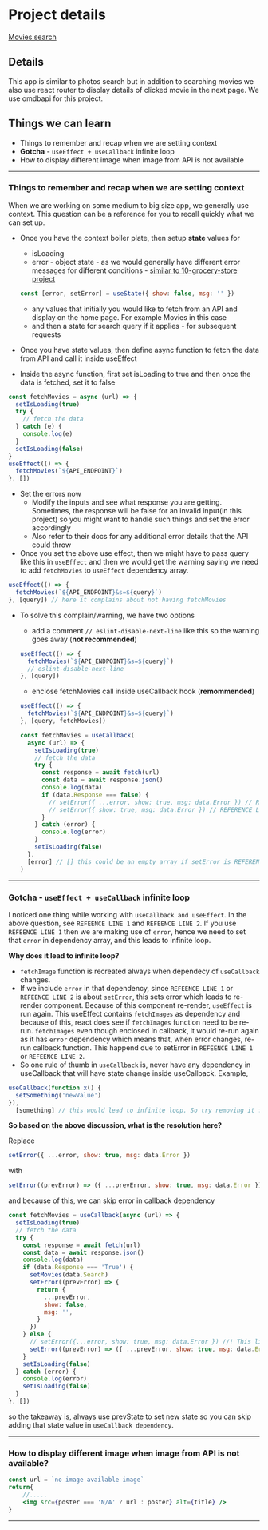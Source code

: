 # Project details

[Movies search]()

## Details

This app is similar to photos search but in addition to searching movies we also use react router to display details of clicked movie in the next page. We use omdbapi for this project.

## Things we can learn

- Things to remember and recap when we are setting context
- **Gotcha** - `useEffect + useCallback` infinite loop
- How to display different image when image from API is not available

---

### Things to remember and recap when we are setting context

When we are working on some medium to big size app, we generally use context. This question can be a reference for you to recall quickly what we can set up.

- Once you have the context boiler plate, then setup **state** values for

  - isLoading
  - error - object state - as we would generally have different error messages for different conditions - [similar to 10-grocery-store project](https://github.com/sandeep194920/React_MUI_Express_Projects/tree/master/10_grocery_shop#how-to-set-alert-programmatically-based-on-different-conditions-on-crud)

  ```js
  const [error, setError] = useState({ show: false, msg: '' })
  ```

  - any values that initially you would like to fetch from an API and display on the home page. For example Movies in this case
  - and then a state for search query if it applies - for subsequent requests

- Once you have state values, then define async function to fetch the data from API and call it inside useEffect
- Inside the async function, first set isLoading to true and then once the data is fetched, set it to false

```js
const fetchMovies = async (url) => {
  setIsLoading(true)
  try {
    // fetch the data
  } catch (e) {
    console.log(e)
  }
  setIsLoading(false)
}
useEffect(() => {
  fetchMovies(`${API_ENDPOINT}`)
}, [])
```

- Set the errors now
  - Modify the inputs and see what response you are getting. Sometimes, the response will be false for an invalid input(in this project) so you might want to handle such things and set the error accordingly
  - Also refer to their docs for any additional error details that the API could throw
- Once you set the above use effect, then we might have to pass query like this in `useEffect` and then we would get the warning saying we need to add `fetchMovies` to `useEffect` dependency array.

```js
useEffect(() => {
  fetchMovies(`${API_ENDPOINT}&s=${query}`)
}, [query]) // here it complains about not having fetchMovies
```

- To solve this complain/warning, we have two options

  - add a comment `// eslint-disable-next-line` like this so the warning goes away (**not recommended**)

  ```js
  useEffect(() => {
    fetchMovies(`${API_ENDPOINT}&s=${query}`)
    // eslint-disable-next-line
  }, [query])
  ```

  - enclose fetchMovies call inside useCallback hook (**remommended**)

  ```js
  useEffect(() => {
    fetchMovies(`${API_ENDPOINT}&s=${query}`)
  }, [query, fetchMovies])
  ```

  ```js
  const fetchMovies = useCallback(
    async (url) => {
      setIsLoading(true)
      // fetch the data
      try {
        const response = await fetch(url)
        const data = await response.json()
        console.log(data)
        if (data.Response === false) {
          // setError({ ...error, show: true, msg: data.Error }) // REFERENCE LINE 1 (FOR BELOW EXPLANATION)
          // setError({ show: true, msg: data.Error }) // REFERENCE LINE 2 (FOR BELOW EXPLANATION)
        }
      } catch (error) {
        console.log(error)
      }
      setIsLoading(false)
    },
    [error] // [] this could be an empty array if setError is REFERENCE LINEE 2 (which is the right way - explained below)
  )
  ```

---

### **Gotcha** - `useEffect + useCallback` infinite loop

I noticed one thing while working with `useCallback and useEffect`. In the above question, see `REFEENCE LINE 1` and `REFEENCE LINE 2`. If you use `REFEENCE LINE 1` then we are making use of `error`, hence we need to set that `error` in dependency array, and this leads to infinite loop.

**Why does it lead to infinite loop?**

- `fetchImage` function is recreated always when dependecy of `useCallback` changes.
- If we include `error` in that dependency, since `REFEENCE LINE 1` or `REFEENCE LINE 2` is about `setError`, this sets error which leads to re-render component. Because of this component re-render, `useEffect` is run again. This useEffect contains `fetchImages` as dependency and because of this, react does see if `fetchImages` function need to be re-run. `fetchImages` even though enclosed in callback, it would re-run again as it has `error` dependency which means that, when error changes, re-run callback function. This happend due to setError in `REFEENCE LINE 1` or `REFEENCE LINE 2`.
- So one rule of thumb in `useCallback` is, never have any dependency in useCallback that will have state change inside useCallback. Example,

```js
useCallback(function x() {
  setSomething('newValue')
}),
  [something] // this would lead to infinite loop. So try removing it from dependency array
```

**So based on the above discussion, what is the resolution here?**

Replace

```js
setError({ ...error, show: true, msg: data.Error })
```

with

```js
setError((prevError) => ({ ...prevError, show: true, msg: data.Error }))
```

and because of this, we can skip error in callback dependency

```js
const fetchMovies = useCallback(async (url) => {
  setIsLoading(true)
  // fetch the data
  try {
    const response = await fetch(url)
    const data = await response.json()
    console.log(data)
    if (data.Response === 'True') {
      setMovies(data.Search)
      setError((prevError) => {
        return {
          ...prevError,
          show: false,
          msg: '',
        }
      })
    } else {
      // setError({...error, show: true, msg: data.Error }) //! This line needs error in dependency array of useCallback (leads to infinite loop)
      setError((prevError) => ({ ...prevError, show: true, msg: data.Error })) //* This line DOESN'T need error in dependency array of useCallback as we are relying on prevError  (doesn't lead to infinite loop - and is recommended way)
    }
    setIsLoading(false)
  } catch (error) {
    console.log(error)
    setIsLoading(false)
  }
}, [])
```

so the takeaway is, always use prevState to set new state so you can skip adding that state value in `useCallback dependency`.

---

### How to display different image when image from API is not available?

```jsx
const url = `no image available image`
return{
    //.....
    <img src={poster === 'N/A' ? url : poster} alt={title} />
}
```

---
